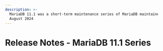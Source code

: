 ```yaml
---
description: >-
  MariaDB 11.1 was a short-term maintenance series of MariaDB maintained until
  August 2024
---
```


# Release Notes - MariaDB 11.1 Series

